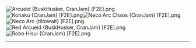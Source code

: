 ![Arcueid {BuskHusker, CranJam} [F2E].png](https://raw.githubusercontent.com/Klokinator/FE-Repo/main/Portrait%20Repository/Non-FE%20Properties/Melty%20Blood/Arcueid%20%7BBuskHusker,%20CranJam%7D%20%5BF2E%5D.png "Arcueid {BuskHusker, CranJam} [F2E].png")![Kohaku {CranJam} [F2E].png](https://raw.githubusercontent.com/Klokinator/FE-Repo/main/Portrait%20Repository/Non-FE%20Properties/Melty%20Blood/Kohaku%20%7BCranJam%7D%20%5BF2E%5D.png "Kohaku {CranJam} [F2E].png")![Neco Arc Chaos {CranJam} [F2E].png](https://raw.githubusercontent.com/Klokinator/FE-Repo/main/Portrait%20Repository/Non-FE%20Properties/Melty%20Blood/Neco%20Arc%20Chaos%20%7BCranJam%7D%20%5BF2E%5D.png "Neco Arc Chaos {CranJam} [F2E].png")![Neco Arc {tiltowait} [F2E].png](https://raw.githubusercontent.com/Klokinator/FE-Repo/main/Portrait%20Repository/Non-FE%20Properties/Melty%20Blood/Neco%20Arc%20%7Btiltowait%7D%20%5BF2E%5D.png "Neco Arc {tiltowait} [F2E].png")![Red Arcueid {BuskHusker, CranJam} [F2E].png](https://raw.githubusercontent.com/Klokinator/FE-Repo/main/Portrait%20Repository/Non-FE%20Properties/Melty%20Blood/Red%20Arcueid%20%7BBuskHusker,%20CranJam%7D%20%5BF2E%5D.png "Red Arcueid {BuskHusker, CranJam} [F2E].png")![Robo Hisui {CranJam} [F2E].png](https://raw.githubusercontent.com/Klokinator/FE-Repo/main/Portrait%20Repository/Non-FE%20Properties/Melty%20Blood/Robo%20Hisui%20%7BCranJam%7D%20%5BF2E%5D.png "Robo Hisui {CranJam} [F2E].png")



----

